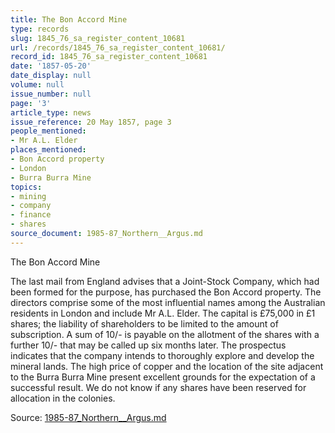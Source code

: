 ```yaml
---
title: The Bon Accord Mine
type: records
slug: 1845_76_sa_register_content_10681
url: /records/1845_76_sa_register_content_10681/
record_id: 1845_76_sa_register_content_10681
date: '1857-05-20'
date_display: null
volume: null
issue_number: null
page: '3'
article_type: news
issue_reference: 20 May 1857, page 3
people_mentioned:
- Mr A.L. Elder
places_mentioned:
- Bon Accord property
- London
- Burra Burra Mine
topics:
- mining
- company
- finance
- shares
source_document: 1985-87_Northern__Argus.md
---
```


The Bon Accord Mine

The last mail from England advises that a Joint-Stock Company, which had been formed for the purpose, has purchased the Bon Accord property.  The directors comprise some of the most influential names among the Australian residents in London and include Mr A.L. Elder.  The capital is £75,000 in £1 shares; the liability of shareholders to be limited to the amount of subscription.  A sum of 10/- is payable on the allotment of the shares with a further 10/- that may be called up six months later.  The prospectus indicates that the company intends to thoroughly explore and develop the mineral lands.  The high price of copper and the location of the site adjacent to the Burra Burra Mine present excellent grounds for the expectation of a successful result.  We do not know if any shares have been reserved for allocation in the colonies.

Source: [1985-87_Northern__Argus.md](/downloads/markdown/1985-87_Northern__Argus.md)
